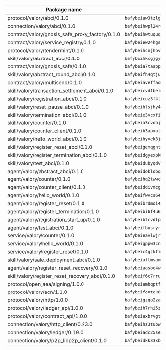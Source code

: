 | Package name                                                  | Package hash                                                  |
| ------------------------------------------------------------- | ------------------------------------------------------------- |
| protocol/valory/abci/0.1.0                                    | `bafybeiaw3tzlg3rkvnn5fcufblktmfwngmxugn4yo7pyjp76zz6aqtqcay` |
| connection/valory/abci/0.1.0                                  | `bafybeihwpl24rodaaacw5dpsmeazaaelm5j263fqderxm5xn7f5penm2bq` |
| contract/valory/gnosis_safe_proxy_factory/0.1.0               | `bafybeihwtuquqaimamkv26ucnyis4hc6lya34xwsx5n7hiksssnwfkekie` |
| contract/valory/service_registry/0.1.0                        | `bafybeiew24hgsjdasaqiikhulfa2rxgnh7pzpv2zzfwnsyfzbnrcj6dvjm` |
| protocol/valory/tendermint/0.1.0                              | `bafybeihcnjhovvyyfbkuw5sjyfx2lfd4soeocfqzxz54g67333m6nk5gxq` |
| skill/valory/abstract_abci/0.1.0                              | `bafybeihkcgjgyoleu6jgwhpffkzvflmybajlz5k2fkxhl3nngbbo6xzlsy` |
| contract/valory/gnosis_safe/0.1.0                             | `bafybeia7taspp5boe5235fdv5ejdix7fdhyy4kwp26qx2ng2oo3k7kk7iy` |
| skill/valory/abstract_round_abci/0.1.0                        | `bafybeifh4qtjurq5637ykxexzexca5l4n6t4ujw26tpnern2swajanvhny` |
| contract/valory/multisend/0.1.0                               | `bafybeiaveffaomsnmsc5hx62o77u7ilma6eipox7m5lrwa56737ektva3i` |
| skill/valory/transaction_settlement_abci/0.1.0                | `bafybeicvdtbelmvhabmrsyej4zh7gbl25vusxrpgapvdrtadwnerknlt6e` |
| skill/valory/registration_abci/0.1.0                          | `bafybeicuz3f4tvowd2xwcl5w4ck56rm5abfoyng3cmbprovpch4u6eexge` |
| skill/valory/reset_pause_abci/0.1.0                           | `bafybeihlsjhy4dpiulgdof3noh6dlzvr6wkywcwbsrti45labn7htrfg3y` |
| skill/valory/termination_abci/0.1.0                           | `bafybeie3ycxfi7b7i5awx5ejumexctv2lbjqtoqi6ho33lkzck4relbb4m` |
| skill/valory/counter/0.1.0                                    | `bafybeia3cvobjbvqfewxtfruu2yoefhv6x6s5jtkxpui6vatbym3otkumm` |
| skill/valory/counter_client/0.1.0                             | `bafybeib3apxotnry7gt6a5q2cesdobjlcb5bjqjuzwnp4f5naozbiyxvja` |
| skill/valory/hello_world_abci/0.1.0                           | `bafybeihyvek3jowwkz6zzhnnnys4h5vxkybffj2ears43pg3yglotcopke` |
| skill/valory/register_reset_abci/0.1.0                        | `bafybeigemqgntohsop4tzfan6cklbpuc64byk7pyoahpglfsxyste4b5ze` |
| skill/valory/register_termination_abci/0.1.0                  | `bafybeidgyexpkwtxs3gfvulisdautpq5ulm7pblqkkzy4ms7tviw5sxqfm` |
| skill/valory/test_abci/0.1.0                                  | `bafybeidubyqdvlyyfanmngx3wjnzx4s3xli6gamgrorxvbxftco7ttuqiu` |
| agent/valory/abstract_abci/0.1.0                              | `bafybeidoklobqgrb47oxxqnnkgadhgmg6qzusoy4gtyharj7sfsqe7ge3u` |
| agent/valory/counter/0.1.0                                    | `bafybeihq2twwcbdwc5mayl7bpzexq64aml2heznfszsaxoojzyzqttloq4` |
| agent/valory/counter_client/0.1.0                             | `bafybeiddivmcgauqdsbiedeenckltzyaukmyi3e4ccxp4cssqlqyadffwe` |
| agent/valory/hello_world/0.1.0                                | `bafybeifwvcs645zfwxpvjv4rkprpn2qmocaz2jqrt6gzii2bnlseck4a6q` |
| agent/valory/register_reset/0.1.0                             | `bafybeibrdmoi46oph26edgspejd3f3xejtm3hqcqcsn7rolqveakxpwasm` |
| agent/valory/register_termination/0.1.0                       | `bafybeibi6f4u65myp6nrech23lg7cb3wvr3iplif3lk4rxlslwiwrnnk4q` |
| agent/valory/registration_start_up/0.1.0                      | `bafybeibtcvdlpmyflrsa3wf2yegzh5ow3m3ri77iunmnq3njg4uuqlsdxy` |
| agent/valory/test_abci/0.1.0                                  | `bafybeifbusryrsjkcxnd6rnz7a4gjz4cdwhkbhyxcwul2mz3l6lkgmaboq` |
| service/valory/counter/0.1.0                                  | `bafybeieavlwjrtbj43miapopwqtq7ztxv2opg7y6o23qz3zbchishnrory` |
| service/valory/hello_world/0.1.0                              | `bafybeigppw3cn65mf3wo7drikoydceseecnyid3mjewbfwmi2opcuxgdza` |
| service/valory/register_reset/0.1.0                           | `bafybeic4gzktim5nx2qnxmxi45vogqcdntn5hkdafyycbmwanbrgfi64h4` |
| skill/valory/safe_deployment_abci/0.1.0                       | `bafybeialtmsamypffjpriow4l6ddmsgzmui6tz4uuyo44c3sczffyhq2li` |
| agent/valory/register_reset_recovery/0.1.0                    | `bafybeiaasoe4wlnnmgk4ycnvr2tvu7k5jq4p246f66ypeuzzietx3uoiii` |
| skill/valory/register_reset_recovery_abci/0.1.0               | `bafybeif6c7rrus575ppejtpalaul6eti6bcyevbeuu3tbdhx32j3jwgv3u` |
| protocol/open_aea/signing/1.0.0                               | `bafybeiambqptflge33eemdhis2whik67hjplfnqwieoa6wblzlaf7vuo44` |
| protocol/valory/acn/1.1.0                                     | `bafybeifontek6tvaecatoauiule3j3id6xoktpjubvuqi3h2jkzqg7zh7a` |
| protocol/valory/http/1.0.0                                    | `bafybeigzqo2zaakcjtzzsm6dh4x73v72xg6ctk6muyp5uq5ueb7y34fbxy` |
| protocol/valory/ledger_api/1.0.0                              | `bafybeih7rhi5zvfvwakx5ifgxsz2cfipeecsh7bm3gnudjxtvhrygpcftq` |
| protocol/valory/contract_api/1.0.0                            | `bafybeiaxbrvgtbdrh4lslskuxyp4awyr4whcx3nqq5yrr6vimzsxg5dy64` |
| connection/valory/http_client/0.23.0                          | `bafybeihz3tubwado7j3wlivndzzuj3c6fdsp4ra5r3nqixn3ufawzo3wii` |
| connection/valory/ledger/0.19.0                               | `bafybeiadc25se7dgnn4mufztwpzdono4xsfs45qknzdqyi3gckn6ccuv44` |
| connection/valory/p2p_libp2p_client/0.1.0                     | `bafybeidkk33xbga54szmitk6uwsi3ef56hbbdbuasltqtiyki34hgfpnxa` |
